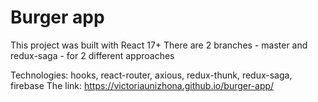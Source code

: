 # Burger app

This project was built with React 17+
There are 2 branches - master and redux-saga - for 2 different approaches

Technologies: hooks, react-router, axious, redux-thunk, redux-saga, firebase
The link: https://victoriaunizhona.github.io/burger-app/

